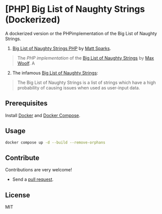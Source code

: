 # [PHP] Big List of Naughty Strings (Dockerized)

A dockerized version or the PHPimplementation of the Big List of Naughty Strings.

1. [Big List of Naughty Strings PHP](https://github.com/minimaxir/big-list-of-naughty-strings) by [Matt Sparks](https://developmentmatt.com/).

> The *PHP implementation* of the [Big List of Naughty Strings](https://github.com/minimaxir/big-list-of-naughty-strings) by [Max Woolf](https://minimaxir.com/). A 


2. The infamous [Big List of Naughty Strings](https://github.com/minimaxir/big-list-of-naughty-strings):

> The Big List of Naughty Strings is a list of strings which have a high probability of causing issues when used as user-input data.


## Prerequisites

Install [Docker](https://docs.docker.com/engine/install/) and [Docker Compose](https://docs.docker.com/engine/install/).


## Usage

```bash
docker compose up -d --build --remove-orphans 
```

## Contribute

Contributions are very welcome!

- Send a [pull request](https://github.com/mariuscucuruz/blns-php-docker/compare).

## License

MIT
